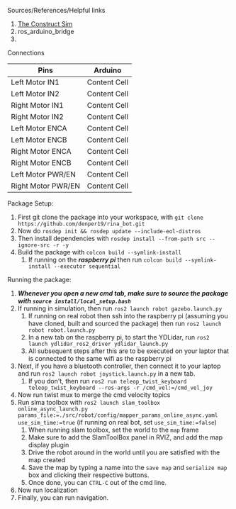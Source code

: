 Sources/References/Helpful links
1. [The Construct Sim](https://www.youtube.com/results?sp=mAEB&search_query=the+construct+sim)
2. ros_arduino_bridge
3. 


Connections

| Pins  | Arduino |
| ------------- | ------------- |
| Left Motor IN1  | Content Cell  |
| Left Motor IN2  | Content Cell  |
| Right Motor IN1  | Content Cell  |
| Right Motor IN2  | Content Cell  |
| Left Motor ENCA  | Content Cell  |
| Left Motor ENCB  | Content Cell  |
| Right Motor ENCA  | Content Cell  |
| Right Motor ENCB  | Content Cell  |
| Left Motor PWR/EN  | Content Cell  |
| Right Motor PWR/EN  | Content Cell  |

Package Setup:

1. First git clone the package into your workspace, with `git clone https://github.com/denper19/rina_bot.git`
2. Now do `rosdep init && rosdep update --include-eol-distros`
3. Then install dependencies with `rosdep install --from-path src --ignore-src -r -y`
4. Build the package with `colcon build --symlink-install`
   1. If running on the ***raspberry pi*** then run `colcon build --symlink-install --executor sequential`

Running the package:

1. ***Whenever you open a new cmd tab, make sure to source the package with `source install/local_setup.bash`***
2. If running in simulation, then run `ros2 launch robot gazebo.launch.py`
   1. If running on real robot then ssh into the raspberry pi (assuming you have cloned, built and sourced the package) then run `ros2 launch robot robot.launch.py`
   2. In a new tab on the raspberry pi, to start the YDLidar, run `ros2 launch ydlidar_ros2_driver ydlidar_launch.py`
   3. All subsequent steps after this are to be executed on your laptor that is connected to the same wifi as the raspberry pi
4. Next, if you have a bluetooth controller, then connect it to your laptop and run `ros2 launch robot joystick.launch.py` in a new tab.
   1. If you don't, then run `ros2 run teleop_twist_keyboard teleop_twist_keyboard --ros-args -r /cmd_vel:=/cmd_vel_joy`
5. Now run twist mux to merge the cmd velocity topics
6. Run slma toolbox with `ros2 launch slam_toolbox online_async_launch.py params_file:=./src/robot/config/mapper_params_online_async.yaml use_sim_time:=true` (if running on real bot, set `use_sim_time:=false`)
   1. When running slam toolbox, set the world to the `map` frame
   2. Make sure to add the SlamToolBox panel in RVIZ, and add the map display plugin
   3. Drive the robot around in the world until you are satisfied with the map created
   4. Save the map by typing a name into the `save map` and `serialize map` box and clicking their respective buttons.
   5. Once done, you can `CTRL-C` out of the cmd line.
7. Now run localization
8. Finally, you can run navigation.
